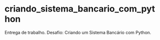 # criando_sistema_bancario_com_python
Entrega de trabalho. Desafio: Criando um Sistema Bancário com Python.
